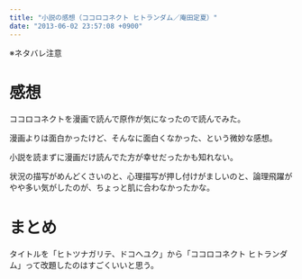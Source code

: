 ```yaml
---
title: "小説の感想（ココロコネクト ヒトランダム／庵田定夏）"
date: "2013-06-02 23:57:08 +0900"
---
```


※ネタバレ注意

# 感想

ココロコネクトを漫画で読んで原作が気になったので読んでみた。

漫画よりは面白かったけど、そんなに面白くなかった、という微妙な感想。

小説を読まずに漫画だけ読んでた方が幸せだったかも知れない。

状況の描写がめんどくさいのと、心理描写が押し付けがましいのと、論理飛躍がやや多い気がしたのが、ちょっと肌に合わなかったかな。

# まとめ

タイトルを「ヒトツナガリテ、ドコへユク」から「ココロコネクト ヒトランダム」って改題したのはすごくいいと思う。
